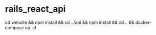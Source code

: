 # rails_react_api

cd website && npm install && cd ../api && npm install && cd .. && docker-compose up -d
